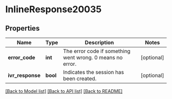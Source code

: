 # InlineResponse20035

## Properties
Name | Type | Description | Notes
------------ | ------------- | ------------- | -------------
**error_code** | **int** | The error code if something went wrong. 0 means no error. | [optional] 
**ivr_response** | **bool** | Indicates the session has been created. | [optional] 

[[Back to Model list]](../../README.md#documentation-for-models) [[Back to API list]](../../README.md#documentation-for-api-endpoints) [[Back to README]](../../README.md)

